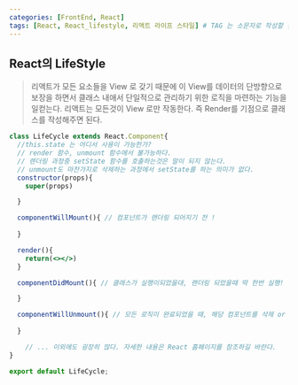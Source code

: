 ```yaml
---
categories: [FrontEnd, React]
tags: [React, React_lifestyle, 리액트 라이프 스타일] # TAG 는 소문자로 작성할 것
---
```

## React의 LifeStyle

>리액트가 모든 요소들을 View 로 갖기 때문에 이 View를 데이터의 단방향으로 보장을 하면서 클래스 내애서 단일적으로 관리하기 위한 로직을 마련하는 기능을 일컫는다.
>리액트는 모든것이 View 로만 작동한다. 즉 Render를 기점으로 클래스를 작성해주면 된다.

```jsx
class LifeCycle extends React.Component{
  //this.state 는 어디서 사용이 가능한가?
  // render 함수, unmount 함수에서 불가능하다. 
  // 랜더링 과정중 setState 함수를 호출하는것은 말이 되지 않는다.
  // unmount도 마찬가지로 삭제하는 과정에서 setState를 하는 의미가 없다.
  constructor(props){
    super(props)

  }

  componentWillMount(){ // 컴포넌트가 랜더링 되어지기 전 !
  
  }

  render(){
    return(<></>)
  }

  componentDidMount(){ // 클래스가 실행이되었을대, 랜더링 되었을때 딱 한번 실행!

  }

  componentWillUnmount(){ // 모든 로직이 완료되었을 때, 해당 컴포넌트를 삭제 or 초기화 할때.
    
  }

	// ... 이외에도 굉장히 많다. 자세한 내용은 React 홈페이지를 참조하길 바란다.
}

export default LifeCycle;
```
